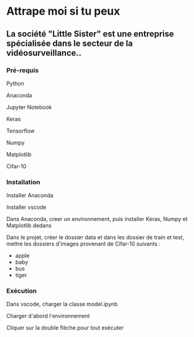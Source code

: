 # Attrape moi si tu peux




## La société "Little Sister" est une entreprise spécialisée dans le secteur de la vidéosurveillance..


### Pré-requis

Python

Anaconda

Jupyter Notebook

Keras

Tensorflow

Numpy

Matplotlib

Cifar-10


### Installation

Installer Anaconda

Installer vscode

Dans Anaconda, creer un environnement, puis installer Keras, Numpy et Matplotlib dedans

Dans le projet, créer le dossier data et dans les dossier de train et test, mettre les dossiers d'images provenant de Cifar-10 suivants :
- apple
- baby
- bus
- tiger



### Exécution

Dans vscode, charger la classe model.ipynb

Charger d'abord l'environnement

Cliquer sur la double flèche pour tout exécuter